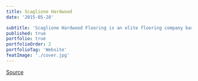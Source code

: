 ```yaml
---
title: Scaglione Hardwood
date: '2015-05-28'

subtitle: 'Scaglione Hardwood Flooring is an elite flooring company based in Denver, Colorado.'
published: true
portfolio: true
portfolioOrder: 2
portfolioTag: 'Website'
featImage: './cover.jpg'
---
```


[Source](http://www.scaglionehardwood.com/#welcome)
